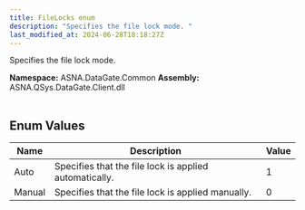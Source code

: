 ```yaml
---
title: FileLocks enum
description: "Specifies the file lock mode. "
last_modified_at: 2024-06-28T18:18:27Z
---
```


Specifies the file lock mode.

**Namespace:** ASNA.DataGate.Common
**Assembly:** ASNA.QSys.DataGate.Client.dll
<br>
<br>

## Enum Values

| Name | Description | Value
| --- | --- | --- 
| Auto | Specifies that the file lock is applied automatically. | 1 |
| Manual | Specifies that the file lock is applied manually. | 0 |
